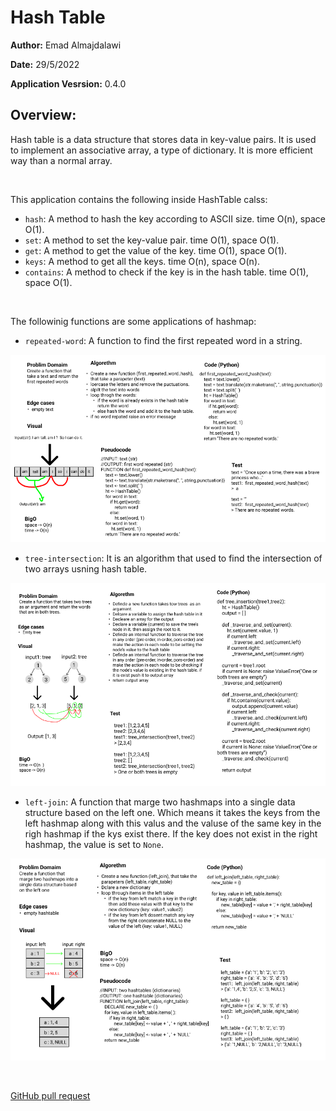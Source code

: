 # Hash Table

**Author:** Emad Almajdalawi

**Date:** 29/5/2022

**Application Vesrsion:** 0.4.0

## Overview:

Hash table is a data structure that stores data in key-value pairs. It is used to implement an associative array, a type of dictionary. It is more efficient way than a normal array.

<br>

This application contains the following inside HashTable calss:

- `hash`: A method to hash the key according to ASCII size. time O(n), space O(1).
- `set`: A method to set the key-value pair. time O(1), space O(1).
- `get`: A method to get the value of the key. time O(1), space O(1).
- `keys`: A method to get all the keys. time O(n), space O(n).
- `contains`: A method to check if the key is in the hash table. time O(1), space O(1).

<br>

The followinig functions are some applications of hashmap:

- `repeated-word`: A function to find the first repeated word in a string.

![Repeated Word](./imgs/repeated_word.png)

- `tree-intersection`: It is an algorithm that used to find the intersection of two arrays usning hash table.

![tree_intersection](./imgs/tree_intersection.png)

- `left-join`: A function that marge two hashmaps into a single data structure based on the left one. Which means it takes the keys from the left hashmap along with this valus and the valuse of the same key in the righ hashmap if the kys exist there. If the key does not exist in the right hashmap, the value is set to `None`.

![Left Join](./imgs/left_join_hashtable.png)

<br>

[GitHub pull request](https://github.com/emad-almajdalawi/data-structures-and-algorithms/pull/40)